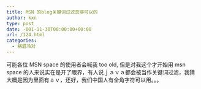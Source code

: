 ```yaml
---
title: MSN 的blog关键词过滤真够可以的
author: kxn
type: post
date: -001-11-30T00:00:00+00:00
url: /124.html
categories:
  - 横眉冷对
---
```


可能各位 MSN space 的使用者会喊我 too old, 但是对我这个才开始用 msn space 的人来说实在是开了眼界，有人说ｊａｖａ都会被当作关键词过滤，我猜大概是因为里面有ａｖ，还好，我们中国人有全角字符可以用。。。
